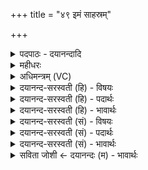 +++
title = "४९ इमं साहस्रम्"

+++
<details><summary>पदपाठः - दयानन्दादि</summary>

इ॒मम्। सा॒ह॒स्रम्। श॒तधा॑र॒मिति॑ श॒तऽधा॑रम्। उत्स॑म्। व्य॒च्यमा॑न॒मिति॑ विऽअ॒च्यमा॑नम्। स॒रि॒रस्य॑। मध्ये॑। घृ॒तम्। दुहा॑नाम्। अ॒दि॑तिम्। जना॑य। अग्ने॑। मा। हि॒ँसीः॒। प॒र॒मे। व्यो॑म॒न्निति॒ विऽओ॑मन्। ग॒व॒यम्। आ॒र॒ण्यम्। अनु॑। ते॒। दि॒शा॒मि॒। तेन॑। चि॒न्वा॒नः। त॒न्वः᳖। नि। सी॒द॒। ग॒व॒यम्। ते॒। शुक्। ऋ॒च्छ॒तु॒। यम्। द्वि॒ष्मः। तम्। ते॒। शुक्। ऋ॒च्छ॒तु॒। ४९।
</details>

<details><summary>महीधरः</summary>

म० अथावेः । हे अग्ने, परमे व्योमन् स्थाने स्थितमिममविं मा हिंसीः । कीदृशमुर्णायुम् । ऊर्णावन्तं । ऊर्णाया युस् । वरुणस्य नाभिं नाभिस्थानीयं प्रियमपत्यमित्यर्थः । द्विपदां नराणां चतुष्पदां गवादीनामुभयरूपाणां पशूनां त्वचम् त्वचमिव त्वचम् त्वग्रक्षकं कम्बलैः छादकत्वात् । मनुष्याः शीतनिवृत्त्यै कम्बलं दधते । अश्वगोखराद्या अपि मार्दवाय पृष्ठे कम्बलैराच्छाद्यन्ते । तथा त्वष्टुः प्रजापतेः प्रजानां मध्ये प्रथमं जनित्रं प्रथमोत्पन्नम् । 'एतद्ध त्वष्टा प्रथमᳪं᳭ रूपं विचकार' (७।५।२ । ३५) इति श्रुतेः। उष्ट्रं प्रसिद्धं ते ददामि । स्पष्टमन्यत् ॥ ५० ॥  
एकपञ्चाशी।
</details>

<details><summary>अधिमन्त्रम् (VC)</summary>

- अग्निर्देवता
- विरूप ऋषिः
- कृतिः
- निषादः
</details>

<details><summary>दयानन्द-सरस्वती (हि) - विषयः</summary>

फिर मनुष्यों को कौन पशु न मारने और कौन मारने चाहियें, यह विषय अगले मन्त्र में कहा है ॥
</details>

<details><summary>दयानन्द-सरस्वती (हि) - पदार्थः</summary>

पदार्थान्वयभाषाः -  हे (अग्ने) दया को प्राप्त हुए परोपकारक राजन् ! तू (जनाय) मनुष्यादि प्राणी के लिये (इमम्) इस (साहस्रम्) असंख्य सुखों का साधन (शतधारम्) असंख्य दूध की धाराओं के निमित्त (व्यच्यमानम्) अनेक प्रकार से पालन के योग्य (उत्सम्) कुए के समान रक्षा करनेहारे वीर्य्यसेचक बैल और (घृतम्) घी को (दुहानाम्) पूर्ण करती हुई (अदितिम्) नहीं मारने योग्य गौ को (मा हिंसीः) मत मार और (ते) तेरे राज्य में जिस (आरण्यम्) वन में रहनेवाले (गवयम्) गौ के समान नीलगाय से खेती की हानि होती हो तो उस को (अनुदिशामि) उपदेश करता हूँ, (तेन) उसके मारने से सुरक्षित अन्न से (परमे) उत्कृष्ट (व्योमन्) सर्वत्र व्यापक परमात्मा और (सरिरस्य) विस्तृत व्यापक आकाश के (मध्ये) मध्य में (चिन्वानः) वृद्धि को प्राप्त हुआ तू (तन्वः) शरीर मध्य में (निषीद) निवास कर (ते) तेरा (शुक्) शोक (तम्) उस (गवयम्) रोझ को (ऋच्छतु) प्राप्त होवे और (यम्) जिस (ते) तेरे शत्रु का (द्विष्मः) हम लोग द्वेष करें, उस को भी (शुक्) शोक (ऋच्छतु) प्राप्त होवे ॥४९ ॥
</details>

<details><summary>दयानन्द-सरस्वती (हि) - भावार्थः</summary>

भावार्थभाषाः -  इस मन्त्र में वाचकलुप्तोपमालङ्कार है। हे राजपुरुषो ! तुम लोगों को चाहिये कि जिन बैल आदि पशुओं के प्रभाव से खेती आदि काम; जिन गौ आदि से दूध, घी आदि उत्तम पदार्थ होते हैं कि जिन के दूध आदि से सब प्रजा की रक्षा होती है, उनको कभी मत मारो और जो जन इन उपकारक पशुओं को मारें, उनको राजादि न्यायाधीश अत्यन्त दण्ड देवें और जो जङ्गल में रहनेवाले नीलगाय आदि प्रजा की हानि करें, वे मारने योग्य हैं ॥४९ ॥
</details>

<details><summary>दयानन्द-सरस्वती (सं) - विषयः</summary>

पुनर्मनुष्यैः के पशवो नो हिंसनीया हिंसनीयाश्चेत्याह ॥
</details>

<details><summary>दयानन्द-सरस्वती (सं) - पदार्थः</summary>

पदार्थान्वयभाषाः -  हे अग्ने ! त्वं जनायेमं साहस्रं शतधारं व्यच्यमानमुत्समिव वीर्य्यसेचकं वृषभं घृतं दुहानामदितिं धेनुं च मा हिंसीः, स ते तुभ्यमपरमारण्यं गवयमनुदिशामि तेन परमे व्योमन् सरिरस्य मध्ये चिन्वानः संस्तन्वो निषीद। तं गवयं ते शुगृच्छतु यन्ते शत्रुं वयं द्विष्मस्तमति शुगृच्छतु शोकः प्राप्नोतु ॥४९ ॥
</details>

<details><summary>दयानन्द-सरस्वती (सं) - भावार्थः</summary>

भावार्थभाषाः -  अत्र वाचकलुप्तोपमालङ्कारः। राजमनुष्या येभ्यो वृषादिभ्यः कृष्यादीनि कर्माणि भवन्ति, याभ्यो गवादिभ्यो दुग्धादिपदार्था जायन्ते, यैः सर्वेषां रक्षणं भवति ते कदाचिन्नैव हिंसनीयाः। य एतान् हिंस्युस्तेभ्यो राजादिन्यायेशा अतिदण्डं दद्युः, ये च जाङ्गला गवयादयो प्रजाहानिं कुर्युस्ते हन्तव्याः ॥४९ ॥
</details>

<details><summary>सविता जोशी ← दयानन्दः (म) - भावार्थः</summary>

भावार्थभाषाः -  या मंत्रात वाचकलुप्तोपमालंकार आहे. हे राजपुरुषांनो ! ज्या बैल इत्यादी पशूंपासून शेतीची कामे व गाईपासून दूध, तूप इत्यादी उत्तम पदार्थ मिळतात. ज्यांच्या दुधाने प्रजेचे रक्षण होते, त्यांना कधी मारू नका. जे लोक या उपकारक पशूंना मारतात त्यांना राजा इत्यादी न्यायाधीशांनी प्रचंड शिक्षा करावी व जंगलात राहणाऱ्या नीलगाय वगैरे प्राणी प्रजेची हानी करत असतील तर त्यांना मारावे.
</details>